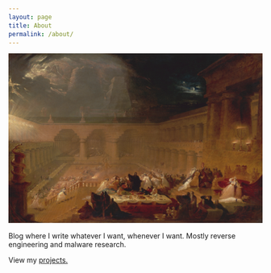 ```yaml
---
layout: page
title: About
permalink: /about/
---
```


![John Martin](/assets/{80160CA8-EB1C-4189-9B32-ED16BD8B0FA4}.png)

Blog where I write whatever I want, whenever I want. Mostly reverse engineering and malware research.

View my [projects.](https://github.com/hLunaaa)

